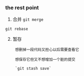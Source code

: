 ### the rest point

1. 合并
  `git merge`
  
  `git rebase`
  
2. 暂存

        想删掉一段代码又担心以后需要查看它
        
        想保存它但又不想增加一个脏的提交
        
        `git stash save`
       
        
